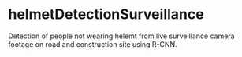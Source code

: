 # helmetDetectionSurveillance
 Detection of people not wearing helemt from live surveillance camera footage on road and construction site using R-CNN.
